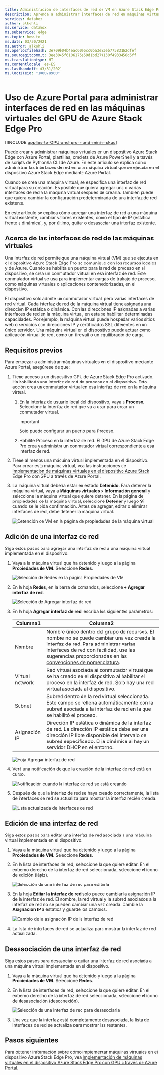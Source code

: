 ```yaml
---
title: Administración de interfaces de red de VM en Azure Stack Edge Pro mediante Azure Portal
description: Aprenda a administrar interfaces de red en máquinas virtuales implementadas en un GPU de Azure Stack Edge Pro mediante Azure Portal.
services: databox
author: alkohli
ms.service: databox
ms.subservice: edge
ms.topic: how-to
ms.date: 03/30/2021
ms.author: alkohli
ms.openlocfilehash: 3e709b04b4eac60e6cc0ba3e53eb77583162dfef
ms.sourcegitcommit: 3ee3045f6106175e59d1bd279130f4933456d5ff
ms.translationtype: HT
ms.contentlocale: es-ES
ms.lasthandoff: 03/31/2021
ms.locfileid: "106078900"
---
```

# <a name="use-the-azure-portal-to-manage-network-interfaces-on-the-vms-on-your-azure-stack-edge-pro-gpu"></a>Uso de Azure Portal para administrar interfaces de red en las máquinas virtuales del GPU de Azure Stack Edge Pro

[!INCLUDE [applies-to-GPU-and-pro-r-and-mini-r-skus](../../includes/azure-stack-edge-applies-to-gpu-pro-r-mini-r-sku.md)]

Puede crear y administrar máquinas virtuales en un dispositivo Azure Stack Edge con Azure Portal, plantillas, cmdlets de Azure PowerShell y a través de scripts de Python/la CLI de Azure. En este artículo se explica cómo administrar las interfaces de red en una máquina virtual que se ejecuta en el dispositivo Azure Stack Edge mediante Azure Portal. 

Cuando se crea una máquina virtual, se especifica una interfaz de red virtual para su creación. Es posible que quiera agregar una o varias interfaces de red a la máquina virtual después de crearla. También puede que quiera cambiar la configuración predeterminada de una interfaz de red existente.

En este artículo se explica cómo agregar una interfaz de red a una máquina virtual existente, cambiar valores existentes, como el tipo de IP (estática frente a dinámica), y, por último, quitar o desasociar una interfaz existente. 

        
## <a name="about-network-interfaces-on-vms"></a>Acerca de las interfaces de red de las máquinas virtuales

Una interfaz de red permite que una máquina virtual (VM) que se ejecuta en el dispositivo Azure Stack Edge Pro se comunique con los recursos locales y de Azure. Cuando se habilita un puerto para la red de proceso en el dispositivo, se crea un conmutador virtual en esa interfaz de red. Este conmutador virtual se usa para implementar cargas de trabajo de proceso, como máquinas virtuales o aplicaciones contenedorizadas, en el dispositivo. 

El dispositivo solo admite un conmutador virtual, pero varias interfaces de red virtual. Cada interfaz de red de la máquina virtual tiene asignada una dirección IP estática o dinámica. Con las direcciones IP asignadas a varias interfaces de red en la máquina virtual, en esta se habilitan determinadas capacidades. Por ejemplo, la máquina virtual puede hospedar varios sitios web o servicios con direcciones IP y certificados SSL diferentes en un único servidor. Una máquina virtual en el dispositivo puede actuar como aplicación virtual de red, como un firewall o un equilibrador de carga. <!--Is it possible to do that on ASE?-->

<!--There is a limit to how many virtual network interfaces can be created on the virtual switch on your device. See the Azure Stack Edge Pro limits article for details.--> 


## <a name="prerequisites"></a>Requisitos previos

Para empezar a administrar máquinas virtuales en el dispositivo mediante Azure Portal, asegúrese de que:

1. Tiene acceso a un dispositivo GPU de Azure Stack Edge Pro activado. Ha habilitado una interfaz de red de proceso en el dispositivo. Esta acción crea un conmutador virtual en esa interfaz de red en la máquina virtual. 
    1. En la interfaz de usuario local del dispositivo, vaya a **Proceso**. Seleccione la interfaz de red que va a usar para crear un conmutador virtual.

        > [!IMPORTANT] 
        > Solo puede configurar un puerto para Proceso.

    1. Habilite Proceso en la interfaz de red. El GPU de Azure Stack Edge Pro crea y administra un conmutador virtual correspondiente a esa interfaz de red.

1. Tiene al menos una máquina virtual implementada en el dispositivo. Para crear esta máquina virtual, vea las instrucciones de [Implementación de máquinas virtuales en el dispositivo Azure Stack Edge Pro con GPU a través de Azure Portal](azure-stack-edge-gpu-deploy-virtual-machine-portal.md).

1. La máquina virtual debería estar en estado **Detenido**. Para detener la máquina virtual, vaya a **Máquinas virtuales > Información general** y seleccione la máquina virtual que quiere detener. En la página de propiedades de la máquina virtual, seleccione **Detener** y luego **Sí** cuando se le pida confirmación. Antes de agregar, editar o eliminar interfaces de red, debe detener la máquina virtual.

    ![Detención de VM en la página de propiedades de la máquina virtual](./media/azure-stack-edge-gpu-manage-virtual-machine-network-interfaces-portal/stop-vm-2.png)


## <a name="add-a-network-interface"></a>Adición de una interfaz de red

Siga estos pasos para agregar una interfaz de red a una máquina virtual implementada en el dispositivo. 

1. Vaya a la máquina virtual que ha detenido y luego a la página **Propiedades de VM**. Seleccione **Redes**.
    
    ![Selección de Redes en la página Propiedades de VM](./media/azure-stack-edge-gpu-manage-virtual-machine-network-interfaces-portal/add-nic-1.png)

2. En la hoja **Redes**, en la barra de comandos, seleccione **+ Agregar interfaz de red**.

    ![Selección de Agregar interfaz de red](./media/azure-stack-edge-gpu-manage-virtual-machine-network-interfaces-portal/add-nic-2.png)

3. En la hoja **Agregar interfaz de red**, escriba los siguientes parámetros:

    
    |Columna1  |Columna2  |
    |---------|---------|
    |Nombre     | Nombre único dentro del grupo de recursos. El nombre no se puede cambiar una vez creada la interfaz de red. Para administrar varias interfaces de red con facilidad, use las sugerencias proporcionadas en las [convenciones de nomenclatura](/azure/cloud-adoption-framework/ready/azure-best-practices/naming-and-tagging#resource-naming).     |
    |Virtual network| Red virtual asociada al conmutador virtual que se ha creado en el dispositivo al habilitar el proceso en la interfaz de red. Solo hay una red virtual asociada al dispositivo.         |         
    |Subnet     | Subred dentro de la red virtual seleccionada. Este campo se rellena automáticamente con la subred asociada a la interfaz de red en la que se habilitó el proceso.         |       
    |Asignación IP   | Dirección IP estática o dinámica de la interfaz de red. La dirección IP estática debe ser una dirección IP libre disponible del intervalo de subred especificado. Elija dinámica si hay un servidor DHCP en el entorno.        | 

    ![Hoja Agregar interfaz de red](./media/azure-stack-edge-gpu-manage-virtual-machine-network-interfaces-portal/add-nic-3.png)

4. Verá una notificación de que la creación de la interfaz de red está en curso.

    ![Notificación cuando la interfaz de red se está creando](./media/azure-stack-edge-gpu-manage-virtual-machine-network-interfaces-portal/add-nic-4.png)

5.  Después de que la interfaz de red se haya creado correctamente, la lista de interfaces de red se actualiza para mostrar la interfaz recién creada.

    ![Lista actualizada de interfaces de red](./media/azure-stack-edge-gpu-manage-virtual-machine-network-interfaces-portal/add-nic-5.png)


## <a name="edit-a-network-interface"></a>Edición de una interfaz de red

Siga estos pasos para editar una interfaz de red asociada a una máquina virtual implementada en el dispositivo.

1. Vaya a la máquina virtual que ha detenido y luego a la página **Propiedades de VM**. Seleccione **Redes**.

1. En la lista de interfaces de red, seleccione la que quiere editar. En el extremo derecho de la interfaz de red seleccionada, seleccione el icono de edición (lápiz).  

    ![Selección de una interfaz de red para editarla](./media/azure-stack-edge-gpu-manage-virtual-machine-network-interfaces-portal/edit-nic-1.png)

1. En la hoja **Editar la interfaz de red** solo puede cambiar la asignación IP de la interfaz de red. El nombre, la red virtual y la subred asociados a la interfaz de red no se pueden cambiar una vez creada. Cambie la **Asignación IP** a estática y guarde los cambios.

    ![Cambio de la asignación IP de la interfaz de red](./media/azure-stack-edge-gpu-manage-virtual-machine-network-interfaces-portal/edit-nic-2.png)

1. La lista de interfaces de red se actualiza para mostrar la interfaz de red actualizada.


## <a name="detach-a-network-interface"></a>Desasociación de una interfaz de red

Siga estos pasos para desasociar o quitar una interfaz de red asociada a una máquina virtual implementada en el dispositivo.

1. Vaya a la máquina virtual que ha detenido y luego a la página **Propiedades de VM**. Seleccione **Redes**.

1. En la lista de interfaces de red, seleccione la que quiere editar. En el extremo derecho de la interfaz de red seleccionada, seleccione el icono de desasociación (desconexión).  

    ![Selección de una interfaz de red para desasociarla](./media/azure-stack-edge-gpu-manage-virtual-machine-network-interfaces-portal/detach-nic-1.png)

1. Una vez que la interfaz está completamente desasociada, la lista de interfaces de red se actualiza para mostrar las restantes.

## <a name="next-steps"></a>Pasos siguientes

Para obtener información sobre cómo implementar máquinas virtuales en el dispositivo Azure Stack Edge Pro, vea [Implementación de máquinas virtuales en el dispositivo Azure Stack Edge Pro con GPU a través de Azure Portal](azure-stack-edge-gpu-deploy-virtual-machine-portal.md).
